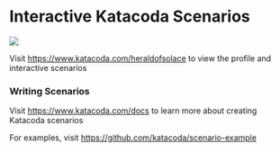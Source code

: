 # Interactive Katacoda Scenarios

[![](http://shields.katacoda.com/katacoda/heraldofsolace/count.svg)](https://www.katacoda.com/heraldofsolace "Get your profile on Katacoda.com")

Visit https://www.katacoda.com/heraldofsolace to view the profile and interactive scenarios

### Writing Scenarios
Visit https://www.katacoda.com/docs to learn more about creating Katacoda scenarios

For examples, visit https://github.com/katacoda/scenario-example
